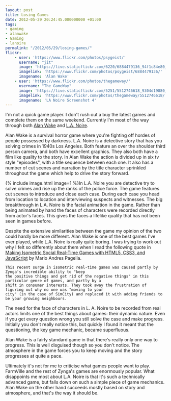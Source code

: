 ```yaml
---
layout: post
title: Losing Games
date: 2012-05-29 20:24:45.000000000 +01:00
tags:
- gaming
- alanwake
- Gaming
- lanoire
permalink: "/2012/05/29/losing-games/"
flickr:
    - user: 'https://www.flickr.com/photos/psygeist/'
      username: "jit"
      image: 'https://live.staticflickr.com/6220/6884479136_94f1c84e80_w.jpg'
      imagelink: 'https://www.flickr.com/photos/psygeist/6884479136/'
      imagename: 'Alan Wake'
    - user: 'https://www.flickr.com/photos/thegameway/'
      username: "The GameWay"
      image: 'https://live.staticflickr.com/5251/5512746618_9304d19880_w.jpg'
      imagelink: 'https://www.flickr.com/photos/thegameway/5512746618/'
      imagename: 'LA Noire Screenshot 4'
---
```

I'm not a quick game player. I don't rush out a buy the latest games and complete them on the same weekend.
Currently I'm most of the way through both <a
href="http://www.amazon.co.uk/gp/product/B0037W6M28/ref=as_li_tf_tl?ie=UTF8&amp;tag=indiegicouk-21&amp;linkCode=as2&amp;camp=1634&amp;creative=6738&amp;creativeASIN=B0037W6M28">Alan
Wake</a> and <a
href="http://www.amazon.co.uk/gp/product/B003NSBMBW/ref=as_li_tf_tl?ie=UTF8&amp;tag=indiegicouk-21&amp;linkCode=as2&amp;camp=1634&amp;creative=6738&amp;creativeASIN=B003NSBMBW">L.A.
Noire</a>.

Alan Wake is a survival horror game where you're fighting off hordes of people possessed by darkness. L.A.
Noire is a detective story that has you solving crimes in 1940s Los Angeles. Both feature an over the shoulder
third person camera, and both have excellent graphics. They also both have a film like quality to the story.
In Alan Wake the action is divided up in six tv style "episodes", with a title sequence between each one. It
also has a number of cut scenes and narration by the title character sprinkled throughout the game which help
to drive the story forward.

{% include image.html image=1 %}In L.A. Noire you are detective try to solve crimes and rise up the ranks of
the police force. The game features cut scenes to introduce and close each case. During each case you head
from location to location and interviewing suspects and witnesses. The big breakthrough in L.A. Noire is the
facial animation in the game. Rather than being animated by hand the faces of characters were recorded
directly from actor's faces. This gives the faces a lifelike quality that has not been seen in games before.

Despite the extensive similarities between the game my opinion of the two could hardly be more different. Alan
Wake is one of the best games I've ever played, while L.A. Noire is really quite boring. I was trying to work
out why I felt so differently about them when I read the following quote in <a
href="http://www.amazon.co.uk/gp/product/1449304753/ref=as_li_tf_tl?ie=UTF8&amp;tag=indiegicouk-21&amp;linkCode=as2&amp;camp=1634&amp;creative=6738&amp;creativeASIN=1449304753">Making
Isometric Social Real-Time Games with HTML5, CSS3, and JavaScript</a> by Mario Andres Pagella.

    This recent surge in isometric real-time games was caused partly by Zynga's incredible ability to "keep
    the positive things and get rid of the negative things" in this particular genre of games, and partly by a
    shift in consumer interests. They took away the frustration of figuring out why no one was "moving to your
    city" (in the case of SimCity) and replaced it with adding friends to be your growing neighbours.

The need for the face of characters in L. A. Noire to be recorded from real actors limits one of the best
things about games: their dynamic nature. Even if you get every question wrong you still solve the case and
make progress. Initially you don't really notice this, but quickly I found it meant that the questioning, the
key game mechanic, became superfluous.

Alan Wake is a fairly standard game in that there's really only one way to progress. This is well disguised
though so you don't notice. The atmosphere in the game forces you to keep moving and the story progresses at
quite a pace.

Ultimately it's not for me to criticise what games people want to play. FarmVille and the rest of Zynga's
games are enormously popular. What disappoints me most about L.A. Noire is that it's such a technically
advanced game, but falls down on such a simple piece of game mechanics. Alan Wake on the other hand succeeds
mostly based on story and atmosphere, and that's the way it should be.
